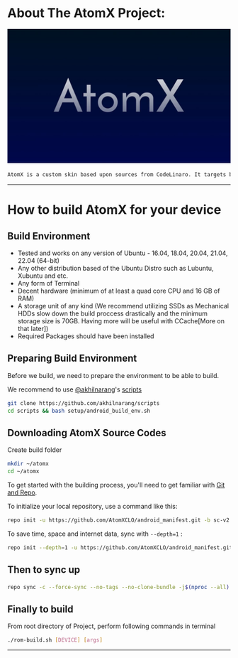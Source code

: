 About The AtomX Project:
========================
![The AtomX Project Image](https://github.com/Atom-X-Devs/.github/blob/main/banner.jpg)

```bash
AtomX is a custom skin based upon sources from CodeLinaro. It targets being unique, essential and stable; providing a pleasing user experience.
```
-----------------------------------------------------------------------------

How to build AtomX for your device
==================================

Build Environment
-----------------

- Tested and works on any version of Ubuntu - 16.04, 18.04, 20.04, 21.04, 22.04 (64-bit)
- Any other distribution based of the Ubuntu Distro such as Lubuntu, Xubuntu and etc.
- Any form of Terminal
- Decent hardware (minimum of at least a quad core CPU and 16 GB of RAM)
- A storage unit of any kind (We recommend utilizing SSDs as Mechanical HDDs slow down the build proccess drastically and the minimum storage size is 70GB. Having more will be useful with CCache[More on that later])
- Required Packages should have been installed

Preparing Build Environment
---------------------------
Before we build, we need to prepare the environment to be able to build.

We recommend to use [@akhilnarang](https://github.com/akhilnarang)'s [scripts](https://github.com/akhilnarang/scripts)

```bash
git clone https://github.com/akhilnarang/scripts
cd scripts && bash setup/android_build_env.sh
```

Downloading AtomX Source Codes
------------------------------

Create build folder

```bash
mkdir ~/atomx
cd ~/atomx
```

To get started with the building process, you'll need to get familiar with [Git and Repo](http://source.android.com/source/using-repo.html).

To initialize your local repository, use a command like this:


```bash
repo init -u https://github.com/AtomXCLO/android_manifest.git -b sc-v2
```

To save time, space and internet data, sync with `--depth=1` :

```bash
repo init --depth=1 -u https://github.com/AtomXCLO/android_manifest.git -b sc-v2
```

Then to sync up
---------------

```bash
repo sync -c --force-sync --no-tags --no-clone-bundle -j$(nproc --all) --optimized-fetch --prune
```

Finally to build
----------------

From root directory of Project, perform following commands in terminal


```bash
./rom-build.sh [DEVICE] [args]
```

-----------------------------------------------------------------------------
